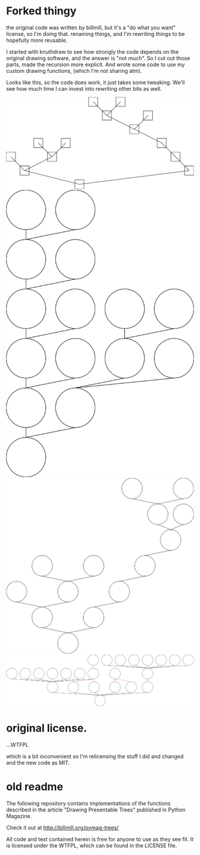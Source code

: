 # Forked thingy

the original code was written by billmill, but it's a "do what you want" license, so I'm doing that. renaming things, and I'm rewriting things to be hopefully more reusable.

I started with knuthdraw to see how strongly the code depends on the original drawing software, and the answer is "not much". So I cut out those parts, made the recursion more explicit. And wrote some code to use my custom drawing functions, (which I'm not sharing atm).

Looks like this, so the code does work, it just takes some tweaking. We'll see how much time I can invest into rewriting other bits as well.

![test_knuthdraw.svg](tree_drawing/test_knuthdraw.svg)
![test_ws1.svg](tree_drawing/test_ws1.svg)
![test_ws2.svg](tree_drawing/test_ws2.svg)
![test_buchheim.svg](tree_drawing/test_buchheim.svg)

# original license.

...WTFPL

which is a bit inconvenient so I'm relicensing the stuff I did and changed and the new code as MIT.

# old readme
The following repository contains implementations of the functions described in the article "Drawing Presentable Trees" published in Python Magazine.

Check it out at http://billmill.org/pymag-trees/

All code and text contained herein is free for anyone to use as they see fit. It is licensed under the WTFPL, which can be found in the LICENSE file.

